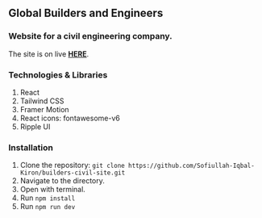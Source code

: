 ## Global Builders and Engineers
### Website for a civil engineering company.

The site is on live [**HERE**](https://beautiful-lokum-91cb5c.netlify.app/#linkedin).

### Technologies & Libraries
1. React
2. Tailwind CSS
3. Framer Motion
4. React icons: fontawesome-v6
5. Ripple UI

### Installation
1. Clone the repository: ```git clone https://github.com/Sofiullah-Iqbal-Kiron/builders-civil-site.git```
2. Navigate to the directory.
3. Open with terminal.
4. Run ```npm install```
5. Run ```npm run dev```